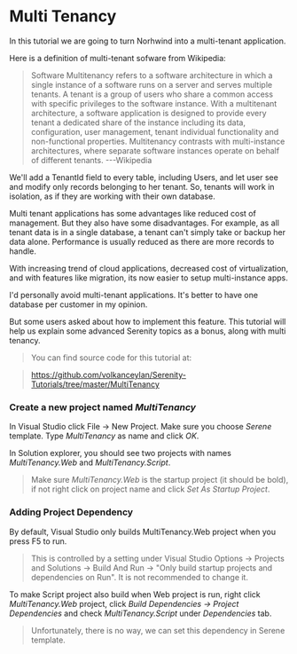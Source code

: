# Multi Tenancy

In this tutorial we are going to turn Norhwind into a multi-tenant application.

Here is a definition of multi-tenant sofware from Wikipedia:

> Software Multitenancy refers to a software architecture in which a single instance of a software runs on a server and serves multiple tenants. A tenant is a group of users who share a common access with specific privileges to the software instance. With a multitenant architecture, a software application is designed to provide every tenant a dedicated share of the instance including its data, configuration, user management, tenant individual functionality and non-functional properties. Multitenancy contrasts with multi-instance architectures, where separate software instances operate on behalf of different tenants. ---Wikipedia

We'll add a TenantId field to every table, including Users, and let user see and modify only records belonging to her tenant. So, tenants will work in isolation, as if they are working with their own database.

Multi tenant applications has some advantages like reduced cost of management. But they also have some disadvantages. For example, as all tenant data is in a single database, a tenant can't simply take or backup her data alone. Performance is usually reduced as there are more records to handle.

With increasing trend of cloud applications, decreased cost of virtualization, and with features like migration, its now easier to setup multi-instance apps. 

I'd personally avoid multi-tenant applications. It's better to have one database per customer in my opinion. 

But some users asked about how to implement this feature. This tutorial will help us explain some advanced Serenity topics as a bonus, along with multi tenancy.

> You can find source code for this tutorial at: 

> https://github.com/volkanceylan/Serenity-Tutorials/tree/master/MultiTenancy



### Create a new project named *MultiTenancy*

In Visual Studio click File -> New Project. Make sure you choose *Serene* template. Type *MultiTenancy* as name and click *OK*.

In Solution explorer, you should see two projects with names *MultiTenancy.Web* and *MultiTenancy.Script*.

> Make sure *MultiTenancy.Web* is the startup project (it should be bold), if not right click on project name and click *Set As Startup Project*.


### Adding Project Dependency

By default, Visual Studio only builds MultiTenancy.Web project when you press F5 to run. 

> This is controlled by a setting under Visual Studio Options -> Projects and Solutions -> Build And Run -> "Only build startup projects and dependencies on Run". It is not recommended to change it.

To make Script project also build when Web project is run, right click *MultiTenancy.Web* project, click *Build Dependencies -> Project Dependencies* and check *MultiTenancy.Script* under *Dependencies* tab.

> Unfortunately, there is no way, we can set this dependency in Serene template.
